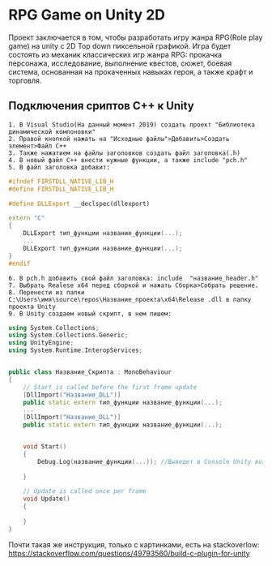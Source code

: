 # RPG Game on Unity 2D
Проект заключается в том, чтобы разработать игру жанра RPG(Role play game) на unity с 2D Top down пиксельной графикой.
Игра будет состоять из механик классических игр жанра RPG: прокачка персонажа, исследование, выполнение квестов, сюжет, боевая система, основанная на прокаченных навыках героя, а также крафт и торговля.


## Подключения сриптов C++ к Unity

    1. В Visual Studio(На данный момент 2019) создать проект "Библиотека динамической компоновки"
    2. Правой кнопкой нажать на "Исходные файлы">Добавить>Создать элемент>Файл C++
    3. Также нажатием на файлы заголовков создать файл заголовка(.h)
    4. В новый файл C++ внести нужные функции, а также include "pch.h"
    5. В файл заголовка добавит:
```C++
#ifndef FIRSTDLL_NATIVE_LIB_H
#define FIRSTDLL_NATIVE_LIB_H

#define DLLExport __declspec(dllexport)

extern "C"
{
    DLLExport тип_функции название_функции(...);
    ...
    DLLExport тип_функции название_функции(...);
}
#endif
```
    6. В pch.h добавить свой файл заголовка: include  "название_header.h"
    7. Выбрать Realese x64 перед сборкой и нажать Сборка>Собрать решение.
    8. Перенести из папки C:\Users\имя\source\repos\Название_проекта\x64\Release .dll в папку проекта Unity
    9. В Unity создаем новый скрипт, в нем пишем:
```C++
using System.Collections;
using System.Collections.Generic;
using UnityEngine;
using System.Runtime.InteropServices;


public class Название_Скрипта : MonoBehaviour
{
    // Start is called before the first frame update
    [DllImport("Название_DLL")]
    public static extern тип_функции название_функции(...);
    ...
    [DllImport("Название_DLL")]
    public static extern тип_функции название_функции(...);


    void Start()
    {
        Debug.Log(название_функции(...)); //Выведет в Console Unity возвращаемое значение(Нужно для проверки работоспособности)
    
    }

    // Update is called once per frame
    void Update()
    {
       
    }
}
```

Почти такая же инструкция, только с картинками, есть на stackoverlow: https://stackoverflow.com/questions/49793560/build-c-plugin-for-unity
